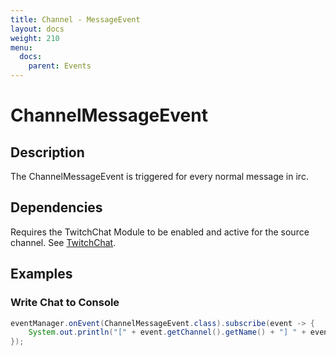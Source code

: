 ```yaml
---
title: Channel - MessageEvent
layout: docs
weight: 210
menu: 
  docs:
    parent: Events
---
```


# ChannelMessageEvent

## Description

The ChannelMessageEvent is triggered for every normal message in irc.

## Dependencies

Requires the TwitchChat Module to be enabled and active for the source channel. See [TwitchChat](../chat).

## Examples

### Write Chat to Console

```java
eventManager.onEvent(ChannelMessageEvent.class).subscribe(event -> {
	System.out.println("[" + event.getChannel().getName() + "] " + event.getUser().getName() + ": " + event.getMessage());
});
```
